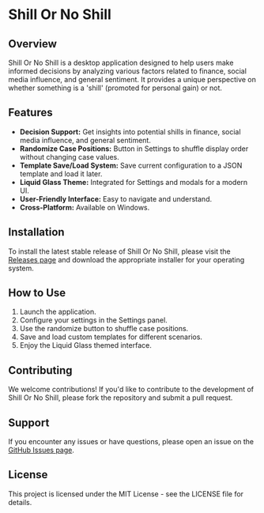# Shill Or No Shill

## Overview

Shill Or No Shill is a desktop application designed to help users make informed decisions by analyzing various factors related to finance, social media influence, and general sentiment. It provides a unique perspective on whether something is a 'shill' (promoted for personal gain) or not.

## Features

*   **Decision Support:** Get insights into potential shills in finance, social media influence, and general sentiment.
*   **Randomize Case Positions:** Button in Settings to shuffle display order without changing case values.
*   **Template Save/Load System:** Save current configuration to a JSON template and load it later.
*   **Liquid Glass Theme:** Integrated for Settings and modals for a modern UI.
*   **User-Friendly Interface:** Easy to navigate and understand.
*   **Cross-Platform:** Available on Windows.

## Installation

To install the latest stable release of Shill Or No Shill, please visit the [Releases page](https://github.com/Snapwave333/Shillornoshill_public/releases) and download the appropriate installer for your operating system.

## How to Use

1.  Launch the application.
2.  Configure your settings in the Settings panel.
3.  Use the randomize button to shuffle case positions.
4.  Save and load custom templates for different scenarios.
5.  Enjoy the Liquid Glass themed interface.

## Contributing

We welcome contributions! If you'd like to contribute to the development of Shill Or No Shill, please fork the repository and submit a pull request.

## Support

If you encounter any issues or have questions, please open an issue on the [GitHub Issues page](https://github.com/Snapwave333/Shillornoshill_public/issues).

## License

This project is licensed under the MIT License - see the LICENSE file for details.
